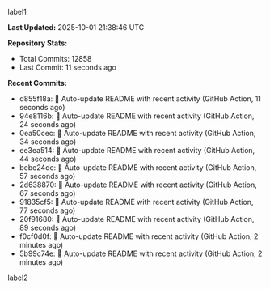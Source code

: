 
label1 
<!-- ACTIVITY_START -->
**Last Updated:** 2025-10-01 21:38:46 UTC

**Repository Stats:**
- Total Commits: 12858
- Last Commit: 11 seconds ago

**Recent Commits:**
- d855f18a: 🤖 Auto-update README with recent activity (GitHub Action, 11 seconds ago)
- 94e8116b: 🤖 Auto-update README with recent activity (GitHub Action, 24 seconds ago)
- 0ea50cec: 🤖 Auto-update README with recent activity (GitHub Action, 34 seconds ago)
- ee3ea514: 🤖 Auto-update README with recent activity (GitHub Action, 44 seconds ago)
- bebe24de: 🤖 Auto-update README with recent activity (GitHub Action, 57 seconds ago)
- 2d638870: 🤖 Auto-update README with recent activity (GitHub Action, 67 seconds ago)
- 91835cf5: 🤖 Auto-update README with recent activity (GitHub Action, 77 seconds ago)
- 20f91680: 🤖 Auto-update README with recent activity (GitHub Action, 89 seconds ago)
- f0cf0d0f: 🤖 Auto-update README with recent activity (GitHub Action, 2 minutes ago)
- 5b99c74e: 🤖 Auto-update README with recent activity (GitHub Action, 2 minutes ago)
<!-- ACTIVITY_END -->

label2
